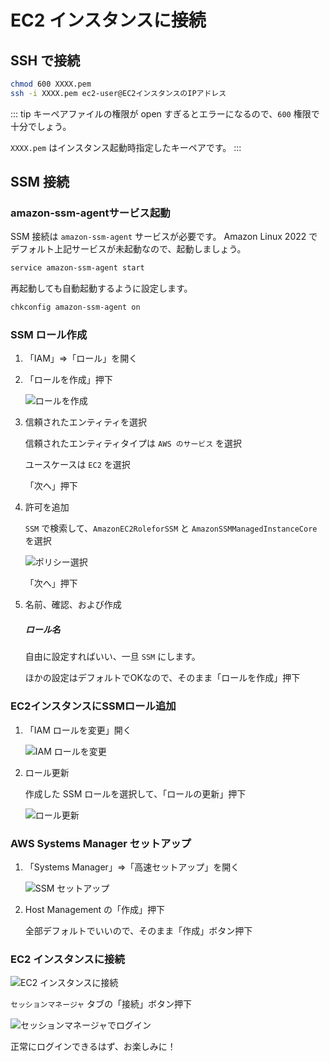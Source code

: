 ---
---

# EC2 インスタンスに接続

## SSH で接続

```bash
chmod 600 XXXX.pem
ssh -i XXXX.pem ec2-user@EC2インスタンスのIPアドレス
```

::: tip
キーペアファイルの権限が open すぎるとエラーになるので、`600` 権限で十分でしょう。

`XXXX.pem` はインスタンス起動時指定したキーペアです。
:::

## SSM 接続

### amazon-ssm-agentサービス起動
SSM 接続は `amazon-ssm-agent` サービスが必要です。
Amazon Linux 2022 でデフォルト上記サービスが未起動なので、起動しましょう。
```bash
service amazon-ssm-agent start
```
再起動しても自動起動するように設定します。

```bash
chkconfig amazon-ssm-agent on
```

### SSM ロール作成
1. 「IAM」⇒「ロール」を開く

1. 「ロールを作成」押下

      ![ロールを作成](/public/aws/ec2/new-role.png)

1. 信頼されたエンティティを選択

      信頼されたエンティティタイプは `AWS のサービス` を選択

      ユースケースは `EC2` を選択

      「次へ」押下

1. 許可を追加

      `SSM` で検索して、`AmazonEC2RoleforSSM` と `AmazonSSMManagedInstanceCore` を選択

      ![ポリシー選択](/public/aws/ec2/policy.png)

      「次へ」押下

1. 名前、確認、および作成

      ##### ロール名
      自由に設定すればいい、一旦 `SSM` にします。

      ほかの設定はデフォルトでOKなので、そのまま「ロールを作成」押下

### EC2インスタンスにSSMロール追加
1. 「IAM ロールを変更」開く

      ![IAM ロールを変更](/public/aws/ec2/add-role.png)

1. ロール更新

      作成した SSM ロールを選択して、「ロールの更新」押下

      ![ロール更新](/public/aws/ec2/role-update.png)

### AWS Systems Manager セットアップ

1. 「Systems Manager」⇒「高速セットアップ」を開く

      ![SSM セットアップ](/public/aws/ec2/ssm.png)

2. Host Management の「作成」押下

      全部デフォルトでいいので、そのまま「作成」ボタン押下

### EC2 インスタンスに接続

![EC2 インスタンスに接続](/public/aws/ec2/ec2-login.png)

`セッションマネージャ` タブの「接続」ボタン押下

![セッションマネージャでログイン](/public/aws/ec2/session-login.png)

正常にログインできるはず、お楽しみに！
